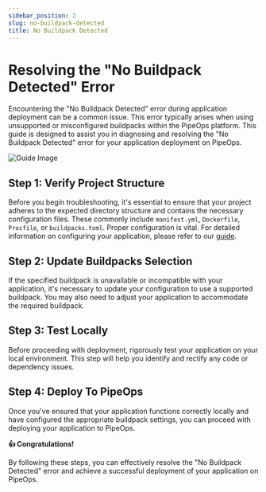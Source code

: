 ```yaml
---
sidebar_position: 2
slug: no-buildpack-detected
title: No Buildpack Detected
---
```


# Resolving the "No Buildpack Detected" Error

Encountering the "No Buildpack Detected" error during application deployment can be a common issue. This error typically arises when using unsupported or misconfigured buildpacks within the PipeOps platform. This guide is designed to assist you in diagnosing and resolving the "No Buildpack Detected" error for your application deployment on PipeOps.

![Guide Image](https://docs.pipeops.io/_next/image?url=%2F_next%2Fstatic%2Fmedia%2Fbdc.090841f9.png&w=1920&q=75)

## Step 1: Verify Project Structure

Before you begin troubleshooting, it's essential to ensure that your project adheres to the expected directory structure and contains the necessary configuration files. These commonly include `manifest.yml`, `Dockerfile`, `Procfile`, or `buildpacks.toml`. Proper configuration is vital. For detailed information on configuring your application, please refer to our [guide](https://pipeops.io/resources/guides).

## Step 2: Update Buildpacks Selection

If the specified buildpack is unavailable or incompatible with your application, it's necessary to update your configuration to use a supported buildpack. You may also need to adjust your application to accommodate the required buildpack.

## Step 3: Test Locally

Before proceeding with deployment, rigorously test your application on your local environment. This step will help you identify and rectify any code or dependency issues.

## Step 4: Deploy To PipeOps

Once you've ensured that your application functions correctly locally and have configured the appropriate buildpack settings, you can proceed with deploying your application to PipeOps.

**👍 Congratulations!**

By following these steps, you can effectively resolve the "No Buildpack Detected" error and achieve a successful deployment of your application on PipeOps.
